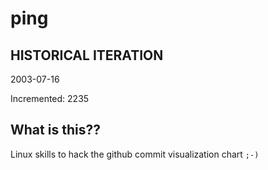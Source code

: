 # ping

## HISTORICAL ITERATION
2003-07-16

Incremented: 2235

## What is this?? 
Linux skills to hack the github commit visualization chart `;-)`
